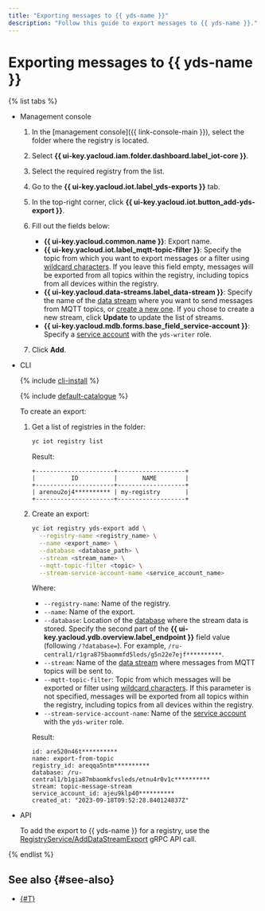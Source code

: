 ```yaml
---
title: "Exporting messages to {{ yds-name }}"
description: "Follow this guide to export messages to {{ yds-name }}."
---
```


# Exporting messages to {{ yds-name }}

{% list tabs %}

- Management console

  1. In the [management console]({{ link-console-main }}), select the folder where the registry is located.
  1. Select **{{ ui-key.yacloud.iam.folder.dashboard.label_iot-core }}**.
  1. Select the required registry from the list.
  1. Go to the **{{ ui-key.yacloud.iot.label_yds-exports }}** tab.
  1. In the top-right corner, click **{{ ui-key.yacloud.iot.button_add-yds-export }}**.
  1. Fill out the fields below:

     * **{{ ui-key.yacloud.common.name }}**: Export name.
     * **{{ ui-key.yacloud.iot.label_mqtt-topic-filter }}**: Specify the topic from which you want to export messages or a filter using [wildcard characters](../concepts/topic/usage.md#wildcards). If you leave this field empty, messages will be exported from all topics within the registry, including topics from all devices within the registry.
     * **{{ ui-key.yacloud.data-streams.label_data-stream }}**: Specify the name of the [data stream](../../data-streams/concepts/glossary.md#stream-concepts) where you want to send messages from MQTT topics, or [create a new one](../../data-streams/operations/manage-streams.md#create-data-stream). If you chose to create a new stream, click **Update** to update the list of streams.
     * **{{ ui-key.yacloud.mdb.forms.base_field_service-account }}**: Specify a [service account](../../iam/concepts/users/service-accounts.md) with the `yds-writer` role.

  1. Click **Add**.

- CLI

  {% include [cli-install](../../_includes/cli-install.md) %}

  {% include [default-catalogue](../../_includes/default-catalogue.md) %}

  To create an export:

  1. Get a list of registries in the folder:

     ```bash
     yc iot registry list
     ```

     Result:

     ```text
     +----------------------+-------------------+
     |          ID          |       NAME        |
     +----------------------+-------------------+
     | arenou2oj4********** | my-registry       |
     +----------------------+-------------------+
     ```

  1. Create an export:

     ```bash
     yc iot registry yds-export add \
       --registry-name <registry_name> \
       --name <export_name> \
       --database <database_path> \
       --stream <stream_name> \
       --mqtt-topic-filter <topic> \
       --stream-service-account-name <service_account_name>
     ```

     Where:

     * `--registry-name`: Name of the registry.
     * `--name`: Name of the export.
     * `--database`: Location of the [database](https://ydb.tech/en/docs/concepts/connect#database) where the stream data is stored. Specify the second part of the **{{ ui-key.yacloud.ydb.overview.label_endpoint }}** field value (following `/?database=`). For example, `/ru-central1/r1gra875baommfd5leds/g5n22e7ejf**********`.
     * `--stream`: Name of the [data stream](../../data-streams/concepts/glossary.md#stream-concepts) where messages from MQTT topics will be sent to.
     * `--mqtt-topic-filter`: Topic from which messages will be exported or filter using [wildcard characters](../concepts/topic/usage.md#wildcards). If this parameter is not specified, messages will be exported from all topics within the registry, including topics from all devices within the registry.
     * `--stream-service-account-name`: Name of the [service account](../../iam/concepts/users/service-accounts.md) with the `yds-writer` role.

     Result:

     ```text
     id: are520n46t**********
     name: export-from-topic
     registry_id: areqqa5ntm**********
     database: /ru-central1/b1gia87mbaomkfvsleds/etnu4r0v1c**********
     stream: topic-message-stream
     service_account_id: ajeu9klp40**********
     created_at: "2023-09-18T09:52:28.840124837Z"
     ```

- API

  To add the export to {{ yds-name }} for a registry, use the [RegistryService/AddDataStreamExport](../api-ref/grpc/registry_service.md#AddDataStreamExport) gRPC API call.

{% endlist %}

## See also {#see-also}

* [{#T}](../concepts/topic/usage.md#yds-export)

